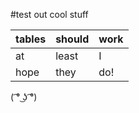 #test out
cool stuff

|tables|should|work|
|------|------|----|
|at|least|I|
|hope|they|do!|

( ͡° ͜ʖ ͡°)